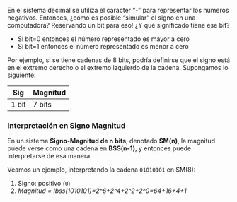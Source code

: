 En el sistema decimal se utiliza el caracter “-” para representar los números negativos. Entonces, ¿cómo es posible “simular” el signo en una computadora? Reservando un bit para eso! 
¿Y qué significado tiene ese bit?

* Si bit=0 entonces el número representado es mayor a cero
* Si bit=1 entonces el número representado es menor a cero

Por ejemplo, si se tiene cadenas de 8 bits, podría definirse que el signo está en el extremo derecho o el extremo izquierdo de la cadena. Supongamos lo siguiente:

| Sig | Magnitud |
|-----|-----|
| 1 bit | 7 bits |


### Interpretación en Signo Magnitud

En un sistema **Signo-Magnitud de n bits**, denotado **SM(n)**, la magnitud puede verse como una cadena en **BSS(n-1)**, y entonces puede interpretarse de esa manera. 

Veamos un ejemplo, interpretando la cadena ```01010101``` en SM(8):
1. Signo: positivo (```0```)
2. *Magnitud = Ibss(1010101)=2^6+2^4+2^2+2^0=64+16+4+1*